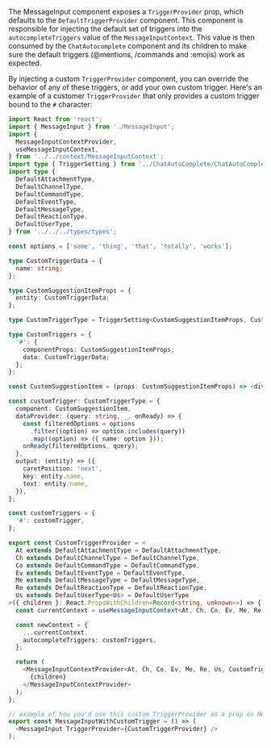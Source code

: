 The MessageInput component exposes a `TriggerProvider` prop, which defaults to the `DefaultTriggerProvider` component.
This component is responsible for injecting the default set of triggers into the `autocompleteTriggers` value of the `MessageInputContext`.
This value is then consumed by the `ChatAutocomplete` component and its children to make sure the default triggers
(@mentions, /commands and :emojis) work as expected.

By injecting a custom `TriggerProvider` component, you can override the behavior of any of these triggers, or add your own custom trigger.
Here's an example of a customer `TriggerProvider` that only provides a custom trigger bound to the `#` character:

```typescript
import React from 'react';
import { MessageInput } from './MessageInput';
import {
  MessageInputContextProvider,
  useMessageInputContext,
} from '../../context/MessageInputContext';
import type { TriggerSetting } from '../ChatAutoComplete/ChatAutoComplete';
import type {
  DefaultAttachmentType,
  DefaultChannelType,
  DefaultCommandType,
  DefaultEventType,
  DefaultMessageType,
  DefaultReactionType,
  DefaultUserType,
} from '../../../types/types';

const options = ['some', 'thing', 'that', 'totally', 'works'];

type CustomTriggerData = {
  name: string;
};

type CustomSuggestionItemProps = {
  entity: CustomTriggerData;
};

type CustomTriggerType = TriggerSetting<CustomSuggestionItemProps, CustomTriggerData>;

type CustomTriggers = {
  '#': {
    componentProps: CustomSuggestionItemProps;
    data: CustomTriggerData;
  };
};

const CustomSuggestionItem = (props: CustomSuggestionItemProps) => <div>{props.entity.name}</div>;

const customTrigger: CustomTriggerType = {
  component: CustomSuggestionItem,
  dataProvider: (query: string, _, onReady) => {
    const filteredOptions = options
      .filter((option) => option.includes(query))
      .map((option) => ({ name: option }));
    onReady(filteredOptions, query);
  },
  output: (entity) => ({
    caretPosition: 'next',
    key: entity.name,
    text: entity.name,
  }),
};

const customTriggers = {
  '#': customTrigger,
};

export const CustomTriggerProvider = <
  At extends DefaultAttachmentType = DefaultAttachmentType,
  Ch extends DefaultChannelType = DefaultChannelType,
  Co extends DefaultCommandType = DefaultCommandType,
  Ev extends DefaultEventType = DefaultEventType,
  Me extends DefaultMessageType = DefaultMessageType,
  Re extends DefaultReactionType = DefaultReactionType,
  Us extends DefaultUserType<Us> = DefaultUserType
>({ children }: React.PropsWithChildren<Record<string, unknown>>) => {
  const currentContext = useMessageInputContext<At, Ch, Co, Ev, Me, Re, Us>();

  const newContext = {
    ...currentContext,
    autocompleteTriggers: customTriggers,
  };

  return (
    <MessageInputContextProvider<At, Ch, Co, Ev, Me, Re, Us, CustomTriggers> value={newContext}>
      {children}
    </MessageInputContextProvider>  
  );
};

// example of how you'd use this custom TriggerProvider as a prop on MessageInput:
export const MessageInputWithCustomTrigger = () => (
  <MessageInput TriggerProvider={CustomTriggerProvider} />
);
```

